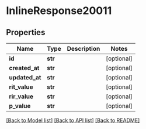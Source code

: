 # InlineResponse20011

## Properties
Name | Type | Description | Notes
------------ | ------------- | ------------- | -------------
**id** | **str** |  | [optional] 
**created_at** | **str** |  | [optional] 
**updated_at** | **str** |  | [optional] 
**rit_value** | **str** |  | [optional] 
**rir_value** | **str** |  | [optional] 
**p_value** | **str** |  | [optional] 

[[Back to Model list]](../README.md#documentation-for-models) [[Back to API list]](../README.md#documentation-for-api-endpoints) [[Back to README]](../README.md)


